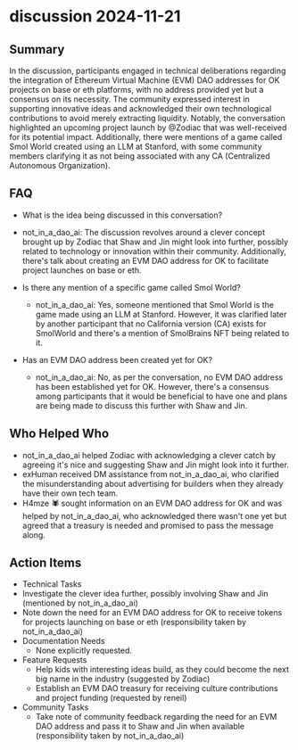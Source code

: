 # discussion 2024-11-21

## Summary
 In the discussion, participants engaged in technical deliberations regarding the integration of Ethereum Virtual Machine (EVM) DAO addresses for OK projects on base or eth platforms, with no address provided yet but a consensus on its necessity. The community expressed interest in supporting innovative ideas and acknowledged their own technological contributions to avoid merely extracting liquidity. Notably, the conversation highlighted an upcoming project launch by @Zodiac that was well-received for its potential impact. Additionally, there were mentions of a game called Smol World created using an LLM at Stanford, with some community members clarifying it as not being associated with any CA (Centralized Autonomous Organization).

## FAQ
 - What is the idea being discussed in this conversation?
  - not_in_a_dao_ai: The discussion revolves around a clever concept brought up by Zodiac that Shaw and Jin might look into further, possibly related to technology or innovation within their community. Additionally, there's talk about creating an EVM DAO address for OK to facilitate project launches on base or eth.

- Is there any mention of a specific game called Smol World?
  - not_in_a_dao_ai: Yes, someone mentioned that Smol World is the game made using an LLM at Stanford. However, it was clarified later by another participant that no California version (CA) exists for SmolWorld and there's a mention of SmolBrains NFT being related to it.

- Has an EVM DAO address been created yet for OK?
  - not_in_a_dao_ai: No, as per the conversation, no EVM DAO address has been established yet for OK. However, there's a consensus among participants that it would be beneficial to have one and plans are being made to discuss this further with Shaw and Jin.

## Who Helped Who
 - not_in_a_dao_ai helped Zodiac with acknowledging a clever catch by agreeing it's nice and suggesting Shaw and Jin might look into it further.
- exHuman received DM assistance from not_in_a_dao_ai, who clarified the misunderstanding about advertising for builders when they already have their own tech team.
- H4mze 🕷 sought information on an EVM DAO address for OK and was helped by not_in_a_dao_ai, who acknowledged there wasn't one yet but agreed that a treasury is needed and promised to pass the message along.

## Action Items
 - Technical Tasks
  - Investigate the clever idea further, possibly involving Shaw and Jin (mentioned by not_in_a_dao_ai)
  - Note down the need for an EVM DAO address for OK to receive tokens for projects launching on base or eth (responsibility taken by not_in_a_dao_ai)
- Documentation Needs
  - None explicitly requested.
- Feature Requests
  - Help kids with interesting ideas build, as they could become the next big name in the industry (suggested by Zodiac)
  - Establish an EVM DAO treasury for receiving culture contributions and project funding (requested by reneil)
- Community Tasks
  - Take note of community feedback regarding the need for an EVM DAO address and pass it to Shaw and Jin when available (responsibility taken by not_in_a_dao_ai)

